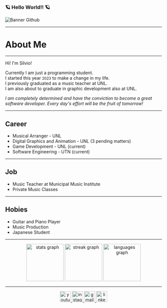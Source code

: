 ### 🪐 Hello World!! 🪐
![Banner Github](https://github.com/Fraggah/Fraggah/assets/132927111/84506c9c-7891-4db9-8bb5-fb9b8217bd0b)
<hr>
<h1>About Me</h1>
<hr>
<p>Hi! I'm Silvio!</p>
<p>Currently I am just a programming student. <br>
I started this year <small>2023</small> to make a change in my life. <br>
I previously graduated as a music teacher at UNL. <br>
I am also about to graduate in graphic development also at UNL.</p>
<p><em>I am completely determined and have the conviction to become a great software developer. Every day's effort will be the fruit of tomorrow!</em></p>
<hr>
<h2>Career</h2>
<ul>
  <li>Musical Arranger - UNL</li>
  <li>Digital Graphics and Animation - UNL (3 pending matters)</li>
  <li>Game Development - UNL (current)</li>
  <li>Software Engineering - UTN (current)</li>
</ul>
<hr>
<h2>Job</h2>
<ul>
  <li>Music Teacher at Municipal Music Institute</li>
  <li>Private Music Classes</li>
</ul>
<hr>
<h2>Hobies</h2>
<ul>
  <li>Guitar and Piano Player</li>
  <li>Music Production</li>
  <li>Japanese Student</li>
</ul>
<hr>
<div align="center">
  <img src="https://github-readme-stats.vercel.app/api?username=Fraggah&hide_title=false&hide_rank=false&show_icons=true&include_all_commits=true&count_private=true&disable_animations=false&theme=codeSTACKr&locale=en&hide_border=false" height="120" alt="stats graph"  />
  <img src="https://streak-stats.demolab.com?user=Fraggah&locale=en&mode=daily&theme=codeSTACKr&hide_border=false&border_radius=5" height="120" alt="streak graph"  />
  <img src="https://github-readme-stats.vercel.app/api/top-langs?username=Fraggah&locale=en&hide_title=false&layout=compact&card_width=320&langs_count=8&theme=codeSTACKr&hide_border=false" height="120" alt="languages graph"  />
</div>
<hr>
<div align="center">
<a href="https://www.youtube.com/channel/UCmY_0TxK9WrAfvZ3ZPHcSQA" target="_blank">
  <img src="https://img.shields.io/static/v1?message=Youtube&logo=youtube&label=&color=FF0000&logoColor=white&labelColor=&style=for-the-badge" height="35" alt="youtube logo"  />
</a>
<a href="https://www.instagram.com/silvio.e.stefanucci/" target="_blank">
  <img src="https://img.shields.io/static/v1?message=Instagram&logo=instagram&label=&color=E4405F&logoColor=white&labelColor=&style=for-the-badge" height="35" alt="instagram logo"  />
</a>
<a href="mailto:silvioshredderstefanucci@gmail.com" target="_blank">
  <img src="https://img.shields.io/static/v1?message=Gmail&logo=gmail&label=&color=D14836&logoColor=white&labelColor=&style=for-the-badge" height="35" alt="gmail logo"  />
</a>
<a href="https://www.linkedin.com/in/silvio-stefanucci-3524071a4/" target="_blank">
  <img src="https://img.shields.io/static/v1?message=LinkedIn&logo=linkedin&label=&color=0077B5&logoColor=white&labelColor=&style=for-the-badge" height="35" alt="linkedin logo"  />
</a>

</div>

